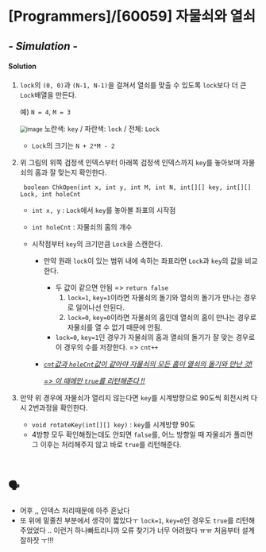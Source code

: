 # [Programmers]/[60059] 자물쇠와 열쇠

## *- Simulation -*

#### Solution

1. `lock`의 `(0, 0)`과 `(N-1, N-1)`을 걸쳐서 열쇠를 맞출 수 있도록 `lock`보다 더 큰 `Lock`배열을 만든다. 

   예) `N = 4`, `M = 3`

   <img src="https://user-images.githubusercontent.com/33208360/110497773-1c6e2980-813a-11eb-8623-a58de91786be.png" alt="image" style="zoom:80%;" />	노란색: `key` / 파란색: `lock` / 전체: `Lock`

   * `Lock`의 크기는 `N + 2*M - 2`

2. 위 그림의 위쪽 검정색 인덱스부터 아래쪽 검정색 인덱스까지 `key`를 놓아보며 자물쇠의 홈과 잘 맞는지 확인한다.

   ` boolean ChkOpen(int x, int y, int M, int N, int[][] key, int[][] Lock, int holeCnt`

   * `int x, y` : `Lock`에서 `key`를 놓아볼 좌표의 시작점

   * `int holeCnt` : 자물쇠의 홈의 개수

   * 시작점부터 `key`의 크기만큼 `Lock`을 스캔한다.

     * 만약 원래 `lock`이 있는 범위 내에 속하는 좌표라면 `Lock`과 `key`의 값을 비교한다.

       * 두 값이 같으면 안됨 => `return false`
         1. `lock=1`, `key=1`이라면 자물쇠의 돌기와 열쇠의 돌기가 만나는 경우로 일어나선 안된다.
         2. `lock=0`, `key=0`이라면 자물쇠의 홈인데 열쇠의 홈이 만나는 경우로 자물쇠를 열 수 없기 때문에 안됨.
       * `lock=0`, `key=1`인 경우가 자물쇠의 홈과 열쇠의 돌기가 잘 맞는 경우로 이 경우의 수를 저장한다. => `cnt++`

     * <u>*`cnt`값과 `holeCnt`값이 같아야 자물쇠의 모든 홈이 열쇠의 돌기와 만난 것!*</u>

       <u>*=> 이 때에만 `true`를 리턴해준다 !!*</u>

3. 만약 위 경우에 자물쇠가 열리지 않는다면 `key`를 시계방향으로 90도씩 회전시켜 다시 2번과정을 확인한다. 

   * `void rotateKey(int[][] key)` : `key`를 시계방향 90도
   * 4방향 모두 확인해줬는데도 안되면 `false`를, 어느 방향일 때 자물쇠가 풀리면 그 이후는 처리해주지 않고 바로 `true`를 리턴해준다.

</br>

## :speaking_head:

* 어후 ,, 인덱스 처리때문에 아주 혼났다
* 또 위에 밑줄친 부분에서 생각이 짧았다ㅜ `lock=1`, `key=0`인 경우도 `true`를 리턴해주었었다 .. 이런거 하나빠트리니까 오류 찾기가 너무 어려웠다 ㅠㅠ 처음부터 설계잘하잣 ㅜ!!!


